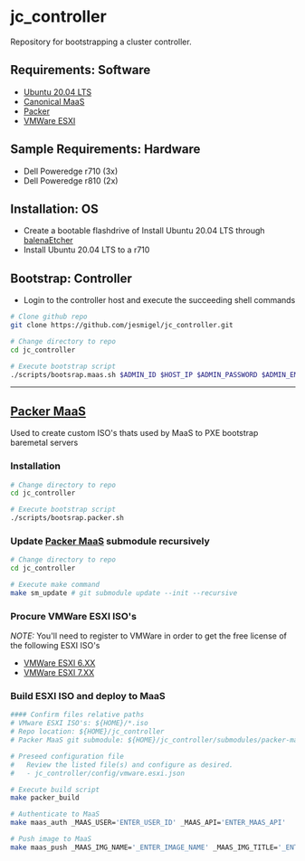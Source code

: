 # jc_controller
Repository for bootstrapping a cluster controller.

## Requirements: Software
- [Ubuntu 20.04 LTS](https://releases.ubuntu.com/)
- [Canonical MaaS](https://maas.io/docs/snap/2.9/ui/installation)
- [Packer](https://learn.hashicorp.com/tutorials/packer/getting-started-install)
- [VMWare ESXI](https://www.vmware.com/au/products/esxi-and-esx.html)

## Sample Requirements: Hardware
- Dell Poweredge r710 (3x)
- Dell Poweredge r810 (2x)

## Installation: OS
- Create a bootable flashdrive of Install Ubuntu 20.04 LTS through [balenaEtcher](https://www.balena.io/etcher/)
- Install Ubuntu 20.04 LTS to a r710

## Bootstrap: Controller
- Login to the controller host and execute the succeeding shell commands
```bash
# Clone github repo
git clone https://github.com/jesmigel/jc_controller.git

# Change directory to repo
cd jc_controller

# Execute bootstrap script
./scripts/bootsrap.maas.sh $ADMIN_ID $HOST_IP $ADMIN_PASSWORD $ADMIN_EMAIL $GITHUB_USER 
```
---
## [Packer MaaS](https://github.com/canonical/packer-maas)
Used to create custom ISO's thats used by MaaS to PXE bootstrap baremetal servers

### Installation
```bash
# Change directory to repo
cd jc_controller

# Execute bootstrap script
./scripts/bootsrap.packer.sh
```

### Update [Packer MaaS](https://github.com/canonical/packer-maas) submodule recursively
```bash
# Change directory to repo
cd jc_controller

# Execute make command
make sm_update # git submodule update --init --recursive
```

### Procure VMWare ESXI ISO's
*NOTE:* You'll need to register to VMWare in order to get the free license of the following ESXI ISO's
- [VMWare ESXI 6.XX](https://my.vmware.com/en/group/vmware/evalcenter?p=free-esxi6)
- [VMWare ESXI 7.XX](https://my.vmware.com/en/group/vmware/evalcenter?p=free-esxi7)

### Build ESXI ISO and deploy to MaaS
```bash
#### Confirm files relative paths
# VMware ESXI ISO's: ${HOME}/*.iso
# Repo location: ${HOME}/jc_controller
# Packer MaaS git submodule: ${HOME}/jc_controller/submodules/packer-maas

# Preseed configuration file
#   Review the listed file(s) and configure as desired.
#   - jc_controller/config/vmware.esxi.json

# Execute build script
make packer_build

# Authenticate to MaaS
make maas_auth _MAAS_USER='ENTER_USER_ID' _MAAS_API='ENTER_MAAS_API'

# Push image to MaaS
make maas_push _MAAS_IMG_NAME='_ENTER_IMAGE_NAME' _MAAS_IMG_TITLE='_ENTER_IMAGE_TITLE' _MAAS_IMG_FILE='_ENTER_IMAGE_FILE'
```
